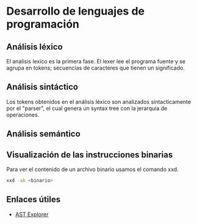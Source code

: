 # Desarrollo de lenguajes de programación



## Análisis léxico

El analisis lexico es la primera fase. El lexer lee el programa fuente y se agrupa en tokens; secuencias de caracteres que tienen un significado.

## Análisis sintáctico

Los tokens obtenidos en el análisis léxico son analizados sintacticamente por el "parser", el cual genera un syntax tree con la jerarquia de operaciones.

## Análisis semántico

## Visualización de las instrucciones binarias

Para ver el contenido de un archivo binario usamos el comando xxd.

``` bash
xxd -ab <binario>
```

## Enlaces útiles

- [AST Explorer](https://astexplorer.net/)

